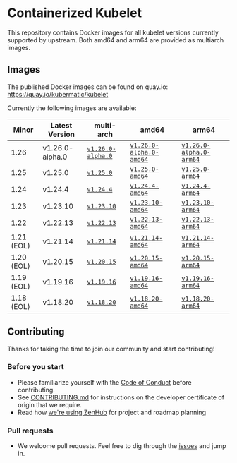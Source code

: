 # Containerized Kubelet

This repository contains Docker images for all kubelet versions currently supported by upstream.
Both amd64 and arm64 are provided as multiarch images.

## Images

The published Docker images can be found on quay.io: https://quay.io/kubermatic/kubelet

Currently the following images are available:

<!-- versions_start -->
| Minor | Latest Version | multi-arch | amd64 | arm64 |
| ----- | ------- | ---------- | ----- | ----- |
| 1.26 | v1.26.0-alpha.0 | [`v1.26.0-alpha.0`](https://quay.io/kubermatic/kubelet:v1.26.0-alpha.0) | [`v1.26.0-alpha.0-amd64`](https://quay.io/kubermatic/kubelet:v1.26.0-alpha.0-amd64) | [`v1.26.0-alpha.0-arm64`](https://quay.io/kubermatic/kubelet:v1.26.0-alpha.0-arm64) |
| 1.25 | v1.25.0 | [`v1.25.0`](https://quay.io/kubermatic/kubelet:v1.25.0) | [`v1.25.0-amd64`](https://quay.io/kubermatic/kubelet:v1.25.0-amd64) | [`v1.25.0-arm64`](https://quay.io/kubermatic/kubelet:v1.25.0-arm64) |
| 1.24 | v1.24.4 | [`v1.24.4`](https://quay.io/kubermatic/kubelet:v1.24.4) | [`v1.24.4-amd64`](https://quay.io/kubermatic/kubelet:v1.24.4-amd64) | [`v1.24.4-arm64`](https://quay.io/kubermatic/kubelet:v1.24.4-arm64) |
| 1.23 | v1.23.10 | [`v1.23.10`](https://quay.io/kubermatic/kubelet:v1.23.10) | [`v1.23.10-amd64`](https://quay.io/kubermatic/kubelet:v1.23.10-amd64) | [`v1.23.10-arm64`](https://quay.io/kubermatic/kubelet:v1.23.10-arm64) |
| 1.22 | v1.22.13 | [`v1.22.13`](https://quay.io/kubermatic/kubelet:v1.22.13) | [`v1.22.13-amd64`](https://quay.io/kubermatic/kubelet:v1.22.13-amd64) | [`v1.22.13-arm64`](https://quay.io/kubermatic/kubelet:v1.22.13-arm64) |
| 1.21 (EOL) | v1.21.14 | [`v1.21.14`](https://quay.io/kubermatic/kubelet:v1.21.14) | [`v1.21.14-amd64`](https://quay.io/kubermatic/kubelet:v1.21.14-amd64) | [`v1.21.14-arm64`](https://quay.io/kubermatic/kubelet:v1.21.14-arm64) |
| 1.20 (EOL) | v1.20.15 | [`v1.20.15`](https://quay.io/kubermatic/kubelet:v1.20.15) | [`v1.20.15-amd64`](https://quay.io/kubermatic/kubelet:v1.20.15-amd64) | [`v1.20.15-arm64`](https://quay.io/kubermatic/kubelet:v1.20.15-arm64) |
| 1.19 (EOL) | v1.19.16 | [`v1.19.16`](https://quay.io/kubermatic/kubelet:v1.19.16) | [`v1.19.16-amd64`](https://quay.io/kubermatic/kubelet:v1.19.16-amd64) | [`v1.19.16-arm64`](https://quay.io/kubermatic/kubelet:v1.19.16-arm64) |
| 1.18 (EOL) | v1.18.20 | [`v1.18.20`](https://quay.io/kubermatic/kubelet:v1.18.20) | [`v1.18.20-amd64`](https://quay.io/kubermatic/kubelet:v1.18.20-amd64) | [`v1.18.20-arm64`](https://quay.io/kubermatic/kubelet:v1.18.20-arm64) |


<!-- versions_end -->

## Contributing

Thanks for taking the time to join our community and start contributing!

### Before you start

* Please familiarize yourself with the [Code of Conduct][3] before contributing.
* See [CONTRIBUTING.md][2] for instructions on the developer certificate of origin that we require.
* Read how [we're using ZenHub][13] for project and roadmap planning

### Pull requests

* We welcome pull requests. Feel free to dig through the [issues][1] and jump in.

[1]: https://github.com/kubermatic/kubelet/issues
[2]: https://github.com/kubermatic/kubelet/blob/master/CONTRIBUTING.md
[3]: https://github.com/kubermatic/kubelet/blob/master/CODE_OF_CONDUCT.md

[11]: https://groups.google.com/forum/#!forum/kubermatic-dev
[12]: https://kubermatic.slack.com/messages/kubelet
[13]: https://github.com/kubermatic/kubelet/blob/master/Zenhub.md
[15]: http://slack.kubermatic.io/
